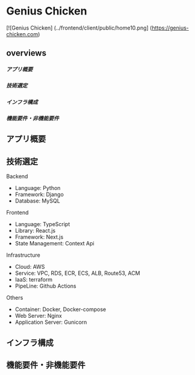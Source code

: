 # Genius Chicken
[![Genius Chicken] (../frontend/client/public/home10.png] (https://genius-chicken.com)

## overviews
##### アプリ概要
##### 技術選定
##### インフラ構成
##### 機能要件・非機能要件


## アプリ概要


## 技術選定
Backend
* Language: Python
* Framework: Django
* Database: MySQL

Frontend
* Language: TypeScript
* Library: React.js
* Framework: Next.js
* State Management: Context Api

Infrastructure
* Cloud: AWS
* Service: VPC, RDS, ECR, ECS, ALB, Route53, ACM
* IaaS: terraform
* PipeLine: Github Actions

Others
* Container: Docker, Docker-compose
* Web Server: Nginx
* Application Server: Gunicorn

## インフラ構成
## 機能要件・非機能要件
